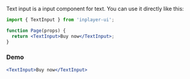 Text input is a input component for text. You can use it directly like this:

```jsx static
import { TextInput } from 'inplayer-ui';

function Page(props) {
  return <TextInput>Buy now</TextInput>;
}
```

### Demo

```jsx
<TextInput>Buy now</TextInput>
```
